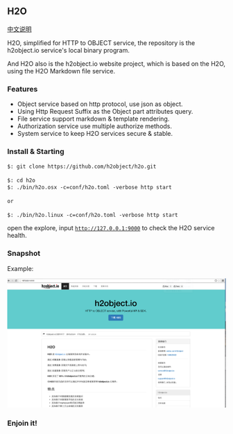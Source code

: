 H2O
---

[中文说明](https://github.com/h2object/h2o/blob/master/README.cn.md)

H2O, simplified for HTTP to OBJECT service, the repository is the h2object.io service's local binary program.

And H2O also is the h2object.io website project, which is based on the H2O, using the H2O Markdown file service.

### Features

*	Object service based on http protocol, use json as object.
*	Using Http Request Suffix as the Object part attributes query.
*	File service support markdown & template rendering.
*	Authorization service use multiple authorize methods.
* 	System service to keep H2O services secure & stable.

### Install & Starting

````
$: git clone https://github.com/h2object/h2o.git

$: cd h2o
$: ./bin/h2o.osx -c=conf/h2o.toml -verbose http start

or

$: ./bin/h2o.linux -c=conf/h2o.toml -verbose http start
````
open the explore, input <code>http://127.0.0.1:9000</code> to check the H2O service health.

### Snapshot

Example: 

![](https://github.com/h2object/h2o/blob/master/static/img/h2object-site.png)

### Enjoin it!
